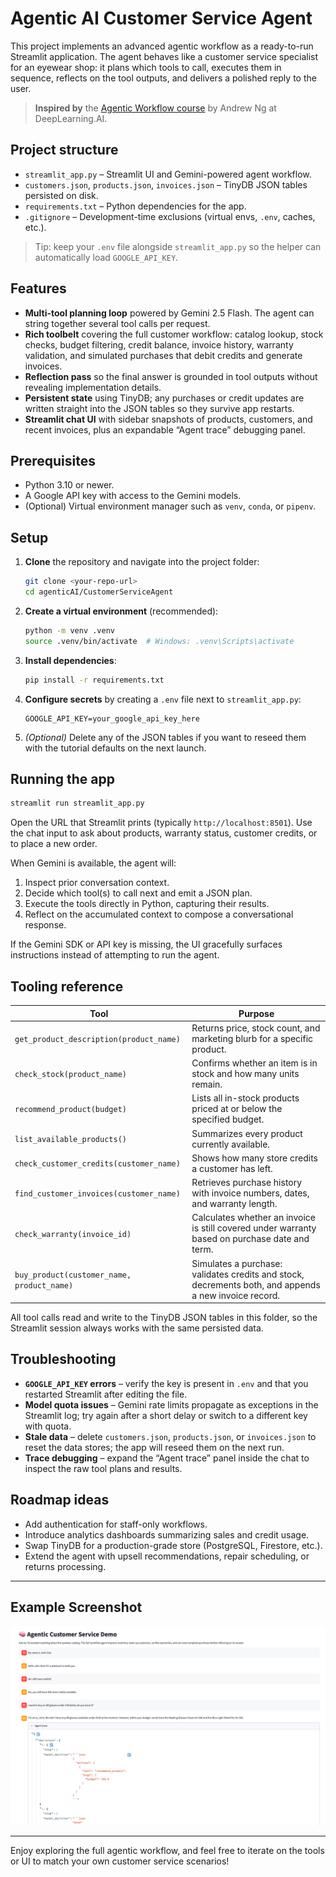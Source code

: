 # Agentic AI Customer Service Agent

This project implements an advanced agentic workflow as a ready-to-run Streamlit application. The agent behaves like a customer service specialist for an eyewear shop: it plans which tools to call, executes them in sequence, reflects on the tool outputs, and delivers a polished reply to the user.

> **Inspired by** the [Agentic Workflow course](https://www.deeplearning.ai) by Andrew Ng at DeepLearning.AI.

## Project structure

- `streamlit_app.py` – Streamlit UI and Gemini-powered agent workflow.
- `customers.json`, `products.json`, `invoices.json` – TinyDB JSON tables persisted on disk.
- `requirements.txt` – Python dependencies for the app.
- `.gitignore` – Development-time exclusions (virtual envs, `.env`, caches, etc.).

> Tip: keep your `.env` file alongside `streamlit_app.py` so the helper can automatically load `GOOGLE_API_KEY`.

## Features

- **Multi-tool planning loop** powered by Gemini 2.5 Flash. The agent can string together several tool calls per request.
- **Rich toolbelt** covering the full customer workflow: catalog lookup, stock checks, budget filtering, credit balance, invoice history, warranty validation, and simulated purchases that debit credits and generate invoices.
- **Reflection pass** so the final answer is grounded in tool outputs without revealing implementation details.
- **Persistent state** using TinyDB; any purchases or credit updates are written straight into the JSON tables so they survive app restarts.
- **Streamlit chat UI** with sidebar snapshots of products, customers, and recent invoices, plus an expandable “Agent trace” debugging panel.

## Prerequisites

- Python 3.10 or newer.
- A Google API key with access to the Gemini models.
- (Optional) Virtual environment manager such as `venv`, `conda`, or `pipenv`.

## Setup

1. **Clone** the repository and navigate into the project folder:
   ```bash
   git clone <your-repo-url>
   cd agenticAI/CustomerServiceAgent
   ```

2. **Create a virtual environment** (recommended):
   ```bash
   python -m venv .venv
   source .venv/bin/activate  # Windows: .venv\Scripts\activate
   ```

3. **Install dependencies**:
   ```bash
   pip install -r requirements.txt
   ```

4. **Configure secrets** by creating a `.env` file next to `streamlit_app.py`:
   ```env
   GOOGLE_API_KEY=your_google_api_key_here
   ```

5. *(Optional)* Delete any of the JSON tables if you want to reseed them with the tutorial defaults on the next launch.

## Running the app

```bash
streamlit run streamlit_app.py
```

Open the URL that Streamlit prints (typically `http://localhost:8501`). Use the chat input to ask about products, warranty status, customer credits, or to place a new order.

When Gemini is available, the agent will:
1. Inspect prior conversation context.
2. Decide which tool(s) to call next and emit a JSON plan.
3. Execute the tools directly in Python, capturing their results.
4. Reflect on the accumulated context to compose a conversational response.

If the Gemini SDK or API key is missing, the UI gracefully surfaces instructions instead of attempting to run the agent.

## Tooling reference

| Tool | Purpose |
| ---- | ------- |
| `get_product_description(product_name)` | Returns price, stock count, and marketing blurb for a specific product. |
| `check_stock(product_name)` | Confirms whether an item is in stock and how many units remain. |
| `recommend_product(budget)` | Lists all in-stock products priced at or below the specified budget. |
| `list_available_products()` | Summarizes every product currently available. |
| `check_customer_credits(customer_name)` | Shows how many store credits a customer has left. |
| `find_customer_invoices(customer_name)` | Retrieves purchase history with invoice numbers, dates, and warranty length. |
| `check_warranty(invoice_id)` | Calculates whether an invoice is still covered under warranty based on purchase date and term. |
| `buy_product(customer_name, product_name)` | Simulates a purchase: validates credits and stock, decrements both, and appends a new invoice record. |

All tool calls read and write to the TinyDB JSON tables in this folder, so the Streamlit session always works with the same persisted data.

## Troubleshooting

- **`GOOGLE_API_KEY` errors** – verify the key is present in `.env` and that you restarted Streamlit after editing the file.
- **Model quota issues** – Gemini rate limits propagate as exceptions in the Streamlit log; try again after a short delay or switch to a different key with quota.
- **Stale data** – delete `customers.json`, `products.json`, or `invoices.json` to reset the data stores; the app will reseed them on the next run.
- **Trace debugging** – expand the “Agent trace” panel inside the chat to inspect the raw tool plans and results.

## Roadmap ideas

- Add authentication for staff-only workflows.
- Introduce analytics dashboards summarizing sales and credit usage.
- Swap TinyDB for a production-grade store (PostgreSQL, Firestore, etc.).
- Extend the agent with upsell recommendations, repair scheduling, or returns processing.

---

## Example Screenshot

![Application Example](example.png)

---

Enjoy exploring the full agentic workflow, and feel free to iterate on the tools or UI to match your own customer service scenarios!
